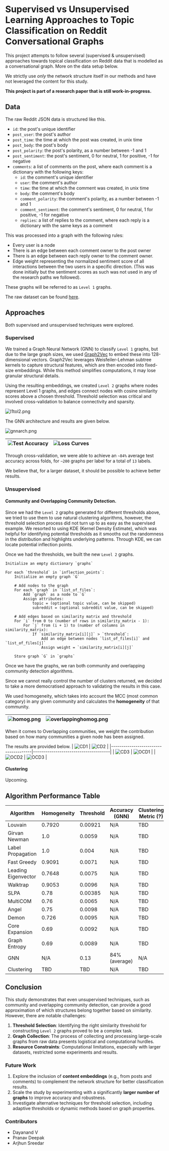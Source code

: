 
#  Supervised vs Unsupervised Learning Approaches to Topic Classification on Reddit Conversational Graphs

This project attempts to follow several (supervised & unsupervised) approaches towards topical classification on Reddit data that is modelled as a conversational graph. More on the data setup below. 

We strictly use *only* the network structure itself in our methods and have not leveraged the content for this study. 

**This project is part of a research paper that is still work-in-progress.**

## Data
The raw Reddit JSON data is structured like this.
- `id`: the post's unique identifier
- `post_user`: the post's author
- `post_time`: the time at which the post was created, in unix time
- `post_body`: the post's body
- `post_polarity`: the post's polarity, as a number between -1 and 1
- `post_sentiment`: the post's sentiment, 0 for neutral, 1 for positive, -1 for negative
- `comments`: a list of comments on the post, where each comment is a dictionary with the following keys:
  - `id`: the comment's unique identifier
  - `user`: the comment's author
  - `time`: the time at which the comment was created, in unix time
  - `body`: the comment's body
  - `comment_polarity`: the comment's polarity, as a number between -1 and 1
  - `comment_sentiment`: the comment's sentiment, 0 for neutral, 1 for positive, -1 for negative
  - `replies`: a list of replies to the comment, where each reply is a dictionary with the same keys as a comment

This was processed into a graph with the following rules:
- Every user is a node
- There is an edge between each comment owner to the post owner
- There is an edge between each reply owner to the comment owner.
- Edge weight representing the normalized sentiment score of all interactions between the two users in a specific direction. (This was done initially but the sentiment scores as such was not used in any of the research paths we followed).

These graphs will be referred to as `Level 1` graphs.

The raw dataset can be found [here](https://zenodo.org/records/13343578).

## Approaches

Both supervised and unsupervised techniques were explored. 

### Supervised
We trained a Graph Neural Network (GNN) to classify `Level 1` graphs, but due to the large graph sizes, we used [Graph2Vec](https://karateclub.readthedocs.io/en/latest/_modules/karateclub/graph_embedding/graph2vec.html) to embed these into 128-dimensional vectors. Graph2Vec leverages Weisfeiler-Lehman subtree kernels to capture structural features, which are then encoded into fixed-size embeddings. While this method simplifies computations, it may lose granular structural details.

Using the resulting embeddings, we created `Level 2` graphs where nodes represent Level 1 graphs, and edges connect nodes with cosine similarity scores above a chosen threshold. Threshold selection was critical and involved cross-validation to balance connectivity and sparsity.

![l1tol2.png](./results/l1tol2.png)

The GNN architecture and results are given below.

![gnnarch.png](./results/gnnarchitecture.png)

| ![Test Accuracy](./results/testacc.png) | ![Loss Curves](./results/losscurvesthr.png) |
|----------------------------------------|--------------------------------------------|

Through cross-validation, we were able to achieve an `~84%` average test accuracy across folds, for `~200` graphs per label for a total of `13` labels.

We believe that, for a larger dataset, it should be possible to achieve better results.


### Unsupervised

#### Community and Overlapping Community Detection.
Since we had the `Level 2` graphs generated for different thresholds above, we tried to use them to use natural clustering algorithms, however, the threshold selection process did not turn up to as easy as the supervised example. We resorted to using KDE (Kernel Density Estimate), which was helpful for identifying potential thresholds as it smooths out the randomness in the distribution and highlights underlying patterns. Through KDE, we can locate potential inflection points.

Once we had the thresholds, we built the new `Level 2` graphs.

```
Initialize an empty dictionary `graphs`

For each `threshold` in `inflection_points`:
    Initialize an empty graph `G`

    # Add nodes to the graph
    For each `graph` in `list_of_files`:
        Add `graph` as a node to `G`
        Assign attributes:
            topic = (optional topic value, can be skipped)
            subreddit = (optional subreddit value, can be skipped)

    # Add edges based on similarity matrix and threshold
    For `i` from 0 to (number of rows in similarity_matrix - 1):
        For `j` from (i + 1) to (number of columns in similarity_matrix):
            If `similarity_matrix[i][j]` > `threshold`:
                Add an edge between nodes `list_of_files[i]` and `list_of_files[j]`
                Assign weight = `similarity_matrix[i][j]`

    Store graph `G` in `graphs`
```

Once we have the graphs, we ran both community and overlapping community detection algorithms. 

Since we cannot really control the number of clusters returned, we decided to take a more democratised approach to validating the results in this case.

We used homogeneity, which takes into account the MCC (most common category) in any given community and calculates the **homogeneity** of that community. 

| ![homog.png](./results/homogeneity.png) | ![overlappinghomog.png](./results/homogeneity_OCD.png) |
|--------------------------------|--------------------------------|

When it comes to Overlapping communities, we weight the contribution based on how many communities a given node has been assigned. 

The results are provided below.
| ![CD1](./results/louvaingnewman.png) | ![CD2](./results/leadineigwalktrap.png) |
|--------------------------------------|--------------------------------------|
| ![CD3](./results/labelpropfastgreedy.png) | ![OCD1](./results/graphencoreexp.png) |
| ![OCD2](./results/angeldemon.png) | ![OCD3](./results/slpamulticom.png) |


#### Clustering

Upcoming.

## Algorithm Performance Table

| Algorithm         | Homogeneity | Threshold | Accuracy (GNN) | Clustering Metric (?) |
|--------------------|-------------|-----------|----------------|-------------------|
| Louvain           | 0.7920         | 0.00921       | N/A            | TBD               |
| Girvan Newman     | 1.0         | 0.0059       | N/A            | TBD               |
| Label Propagation | 1.0         | 0.004       | N/A            | TBD               |
| Fast Greedy       | 0.9091         | 0.0071       | N/A            | TBD               |
| Leading Eigenvector | 0.7648       | 0.0075       | N/A            | TBD               |
| Walktrap        | 0.9053         | 0.0096       | N/A            | TBD               |
| SLPA            | 0.78         | 0.00385       | N/A            | TBD               |
| MultiCOM        | 0.76         | 0.0065      | N/A            | TBD               |
| Angel           | 0.75         | 0.0098       | N/A            | TBD               |
| Demon           | 0.726         | 0.0095       | N/A            | TBD               |
| Core Expansion  | 0.69         | 0.0092       | N/A            | TBD               |
| Graph Entropy   | 0.69         | 0.0089       | N/A            | TBD               |
| GNN             | N/A         | 0.13       | 84% (average)  | N/A                 |
| Clustering      | TBD         | TBD       | N/A            | TBD               |

## Conclusion

This study demonstrates that even unsupervised techniques, such as community and overlapping community detection, can provide a good approximation of which structures belong together based on similarity. However, there are notable challenges:  
1. **Threshold Selection**: Identifying the right similarity threshold for constructing `Level 2` graphs proved to be a complex task.  
2. **Graph Collection**: The process of collecting and processing large-scale graphs from raw data presents logistical and computational hurdles.  
3. **Resource Constraints**: Computational limitations, especially with larger datasets, restricted some experiments and results.

### Future Work
1. Explore the inclusion of **content embeddings** (e.g., from posts and comments) to complement the network structure for better classification results.  
2. Scale the study by experimenting with a significantly **larger number of graphs** to improve accuracy and robustness.  
3. Investigate alternative techniques for threshold selection, including adaptive thresholds or dynamic methods based on graph properties.


### Contributors
- Dayanand V
- Pranav Deepak
- Arjhun Sreedar

